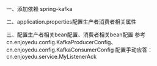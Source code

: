 一、添加依赖 spring-kafka

二、application.properties配置生产者消费者相关属性

三、配置生产者相关bean配置、消费者相关bean配置
参考cn.enjoyedu.config.KafkaProducerConfig、cn.enjoyedu.config.KafkaConsumerConfig
配置手动应答：cn.enjoyedu.service.MyListenerAck
